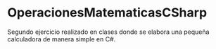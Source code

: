 # OperacionesMatematicasCSharp
Segundo ejercicio realizado en clases donde se elabora una pequeña calculadora de manera simple en C#.
